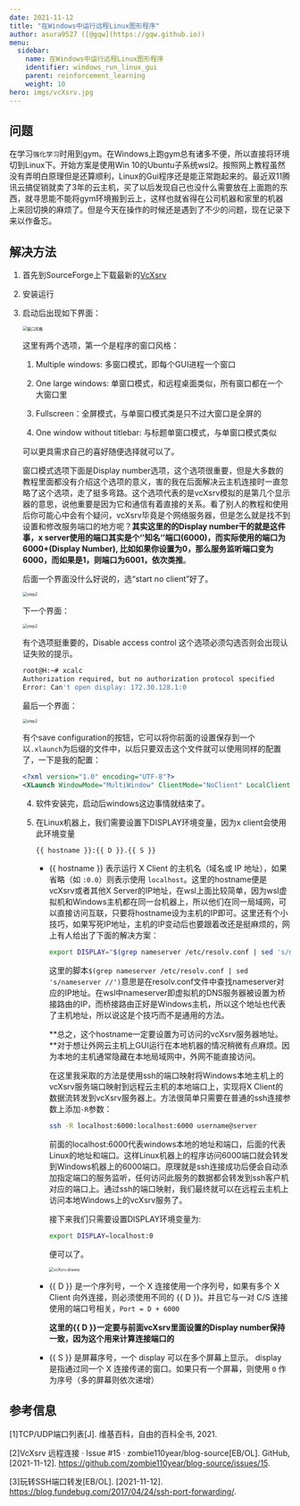 ```yaml
---
date: 2021-11-12
title: "在Windows中运行远程Linux图形程序"
author: asura9527 ([@gqw](https://gqw.github.io))
menu:
  sidebar:
    name: 在Windows中运行远程Linux图形程序
    identifier: windows_run_linux_gui
    parent: reinforcement_learning
    weight: 10
hero: imgs/vcXsrv.jpg
---
```


## 问题

在学习`强化学习`时用到gym。在Windows上跑gym总有诸多不便，所以直接将环境切到Linux下。开始方案是使用Win 10的Ubuntu子系统wsl2。按照网上教程虽然没有弄明白原理但是还算顺利，Linux的Gui程序还是能正常跑起来的。最近双11腾讯云搞促销就卖了3年的云主机，买了以后发现自己也没什么需要放在上面跑的东西，就寻思能不能将gym环境搬到云上，这样也就省得在公司机器和家里的机器上来回切换的麻烦了。但是今天在操作的时候还是遇到了不少的问题，现在记录下来以作备忘。


## 解决方法	

1. 首先到SourceForge上下载最新的[VcXsrv](https://sourceforge.net/projects/vcxsrv/)

2. 安装运行

3. 启动后出现如下界面：

   <img src="./imgs/window_style.png" alt="窗口风格" style="zoom:50%;" />

   这里有两个选项，第一个是程序的窗口风格：

   1.  Multiple windows: 多窗口模式，即每个GUI进程一个窗口

   2. One large windows: 单窗口模式，和远程桌面类似，所有窗口都在一个大窗口里

   3. Fullscreen：全屏模式，与单窗口模式类是只不过大窗口是全屏的

   4. One window without titlebar: 与标题单窗口模式，与单窗口模式类似

   可以更具需求自己的喜好随便选择就可以了。

   窗口模式选项下面是Display number选项，这个选项很重要，但是大多数的教程里面都没有介绍这个选项的意义，害的我在后面解决云主机连接时一直忽略了这个选项，走了挺多弯路。这个选项代表的是vcXsrv模拟的是第几个显示器的意思，说他重要是因为它和通信有着直接的关系。看了别人的教程和使用后你可能心中会有个疑问，vcXsrv毕竟是个网络服务器，但是怎么就是找不到设置和修改服务端口的地方呢？**其实这里的的Display number干的就是这件事，x server使用的端口其实是个‘’知名‘’端口(6000)，而实际使用的端口为6000+(Display Number), 比如如果你设置为0，那么服务监听端口变为6000，而如果是1，则端口为6001，依次类推**。

   后面一个界面没什么好说的，选“start no client”好了。

   <img src="./imgs/step2.png" alt="step2" style="zoom:50%;" />

   下一个界面：

   <img src="./imgs/step3.png" alt="step2" style="zoom:50%;" />

   有个选项挺重要的，Disable access control 这个选项必须勾选否则会出现认证失败的提示。

   ```bash
   root@H:~# xcalc
   Authorization required, but no authorization protocol specified
   Error: Can't open display: 172.30.128.1:0
   ```

   最后一个界面：

   <img src="./imgs/step4.png" alt="step2" style="zoom:50%;" />

   有个save configuration的按钮，它可以将你前面的设置保存到一个以`.xlaunch`为后缀的文件中，以后只要双击这个文件就可以使用同样的配置了，一下是我的配置：

   ```xml
   <?xml version="1.0" encoding="UTF-8"?>
   <XLaunch WindowMode="MultiWindow" ClientMode="NoClient" LocalClient="False" Display="0" LocalProgram="xcalc" RemoteProgram="xterm" RemotePassword="" PrivateKey="" RemoteHost="" RemoteUser="" XDMCPHost="" XDMCPBroadcast="False" XDMCPIndirect="False" Clipboard="True" ClipboardPrimary="True" ExtraParams="" Wgl="False" DisableAC="True" XDMCPTerminate="False"/>
   ```

   4. 软件安装完，启动后windows这边事情就结束了。

   5. 在Linux机器上，我们需要设置下DISPLAY环境变量，因为x client会使用此环境变量

      ```bash
      {{ hostname }}:{{ D }}.{{ S }}
      ```

      - {{ hostname }} 表示运行 X Client 的主机名（域名或 IP 地址），如果省略（如 `:0.0`）则表示使用 `localhost`。这里的hostname便是vcXsrv或者其他X Server的IP地址，在wsl上面比较简单，因为wsl虚拟机和Windows主机都在同一台机器上，所以他们在同一局域网，可以直接访问互联，只要将hostname设为主机的IP即可。这里还有个小技巧，如果写死IP地址，主机的IP变动后也要跟着改还是挺麻烦的，网上有人给出了下面的解决方案：

        ```bash
        export DISPLAY="$(grep nameserver /etc/resolv.conf | sed 's/nameserver //'):0"
        ```

        这里的脚本`$(grep nameserver /etc/resolv.conf | sed 's/nameserver //')`意思是在resolv.conf文件中查找nameserver对应的IP地址。在wsl中nameserver即虚拟机的DNS服务器被设置为桥接路由的IP，而桥接路由正好是Windows主机，所以这个地址也代表了主机地址，所以说这是个技巧而不是通用的方法。

        **总之，这个hostname一定要设置为可访问的vcXsrv服务器地址。**对于想让外网云主机上GUI运行在本地机器的情况稍微有点麻烦。因为本地的主机通常隐藏在本地局域网中，外网不能直接访问。
      
        在这里我采取的方法是使用ssh的端口映射将Windows本地主机上的vcXsrv服务端口映射到远程云主机的本地端口上，实现将X Client的数据流转发到vcXsrv服务器上。方法很简单只需要在普通的ssh连接参数上添加`-R`参数：
      
        ```bash
        ssh -R localhost:6000:localhost:6000 username@server
        ```
      
        前面的localhost:6000代表windows本地的地址和端口，后面的代表Linux的地址和端口。这样Linux机器上的程序访问6000端口就会转发到Windows机器上的6000端口。原理就是ssh连接成功后便会自动添加指定端口的服务监听，任何访问此服务的数据都会转发到ssh客户机对应的端口上。通过ssh的端口映射，我们最终就可以在远程云主机上访问本地Windows上的vcXsrv服务了。
      
        接下来我们只需要设置DISPLAY环境变量为:
      
        ```bash
        export DISPLAY=localhost:0
        ```
      
        便可以了。
      
        <img src="./imgs/vcXsrv.drawio.png" alt="vcXsrv.drawio" style="zoom:50%;" />
      
      - {{ D }} 是一个序列号，一个 X 连接使用一个序列号，如果有多个 X Client 向外连接，则必须使用不同的 {{ D }}。并且它与一对 C/S 连接使用的端口号相关，`Port = D + 6000`
      
        **这里的{{ D }}一定要与前面vcXsrv里面设置的Display number保持一致，因为这个用来计算连接端口的**
      
      - {{ S }} 是屏幕序号，一个 display 可以在多个屏幕上显示。 display 是指通过同一个 X 连接传递的窗口。如果只有一个屏幕，则使用 `0` 作为序号（多的屏幕则依次递增）
      
      

## 参考信息

[1]TCP/UDP端口列表[J]. 维基百科，自由的百科全书, 2021.

[2]VcXsrv 远程连接 · Issue #15 · zombie110year/blog-source[EB/OL]. GitHub, [2021-11-12]. https://github.com/zombie110year/blog-source/issues/15.

[3]玩转SSH端口转发[EB/OL]. [2021-11-12]. https://blog.fundebug.com/2017/04/24/ssh-port-forwarding/.
